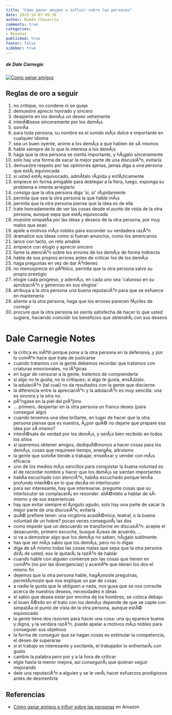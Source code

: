 ```yaml
---
title: "Cómo ganar amigos e influir sobre las personas"
date: 2013-10-07 09:38
author: Rubén Chavarría
comments: true
categories: 
- Reseñas
published: true
footer: false
sidebar: true
---
```


##### de Dale Carnegie

[![Como ganar amigos](https://images-na.ssl-images-amazon.com/images/I/41mTZvrmBiL._SX334_BO1,204,203,200_.jpg)][1]

<!-- more -->

## Reglas de oro a seguir

1. no critique, no condene ni se queje
2. demuestre aprecio honrado y sincero
3. despierte en los demÃ¡s un deseo vehemente
4. interÃ©sese sinceramente por los demÃ¡s
5. sonrÃ­a
6. para toda persona, su nombre es el sonido mÃ¡s dulce e importante en cualquier idioma
7. sea un buen oyente, anime a los demÃ¡s a que hablen de sÃ­ mismos
8. hable siempre de lo que le interesa a los demÃ¡s
9. haga que la otra persona se sienta importante, y hÃ¡galo sinceramente
10. solo hay una forma de sacar la mejor parte de una discusiÃ³n, evitarla
11. demuestre respeto por las opiniones ajenas, jamas diga a una persona que estÃ¡ equivocada
12. si usted estÃ¡ equivocado, admÃ­talo rÃ¡pida y enfÃ¡ticamente
13. empiece en forma amigable para doblegar a la fiera, luego, exponga su problema e intente arreglarlo
14. consiga que la otra persona diga 'si, si' rÃ¡pidamente
15. permita que sea la otra persona la que hable mÃ¡s
16. permita que la otra persona piense que la idea es de ella
17. trate honradamente de ver las cosas desde el punto de vista de la otra persona, aunque sepa que estÃ¡ equivocada
18. muestre simpatÃ­a por las ideas y deseos de la otra persona, por muy malos que sean
19. apele a motivos mÃ¡s nobles para esconder su verdadera razÃ³n
20. dramatice sus ideas como si fueran anuncios, como los americanos
21. lance con tacto, un reto amable
22. empiece con elogio y aprecio sincero
23. llame la atenciÃ³n sobre los errores de los demÃ¡s de forma indirecta
24. hable de sus propios errores antes de criticar los de los demÃ¡s
25. haga preguntas en vez de dar Ã³rdenes
26. no menosprecie en pÃºblico, permita que la otra persona salve su propio prestigio
27. elogie cada progreso, y ademÃ¡s, en cada uno sea 'caluroso en su aprobaciÃ³n y generoso en sus elogios'
28. atribuya a la otra persona una buena reputaciÃ³n para que se esfuerce en mantenerla
29. aliente a la otra persona, haga que los errores parecen fÃ¡ciles de corregir
30. procure que la otra persona se sienta satisfecha de hacer lo que usted sugiere, haciendo coincidir los beneficios que obtendrÃ¡ con sus deseos

# Dale Carnegie Notes

- la critica es inÃºtil porque pone a la otra persona en la defensiva, y por lo comÃºn hace que trate de justicarse
- cuando tratamos con la gente debemos recordar que tratamos con criaturas emocionales, no lÃ³gicas
- en lugar de censurar a la gente, tratemos de comprenderla
- si algo no te gusta, no lo critiques; si algo te gusta, ensÃ¡lzalo.
- la adulaciÃ³n (tal cual) no da resultados con la gente que discierne.
- la diferencia entre la apreciaciÃ³n y la adulaciÃ³n es muy sencilla: una es sincera y la otra no.
- pÃ³ngase en la piel del prÃ³jimo
- ... primero, despertar en la otra persona un franco deseo (para conseguir algo)
- cuando tenemos una idea brillante, en lugar de hacer que la otra persona piense que es nuestra, Â¿por quÃ© no dejarle que prepare esa idea por sÃ­ mismo?
- interÃ©sate de verdad por los demÃ¡s, y serÃ¡s bien recibido en todos los sitios
- si queremos obtener amigos, dediquÃ©monos a hacer cosas para los demÃ¡s, cosas que requireen tiempo, energÃ­a, altruismo
- la gente que sonrÃ­e tiende a trabajar, enseÃ±ar y vender con mÃ¡s eficacia
- uno de los medios mÃ¡s sencillos para conquistar la buena voluntad es el de recordar nombre y hacer que los demÃ¡s se sientan importantes
- habÃ­a escuchado con atenciÃ³n, habÃ­a escuchado porque tenÃ­a profundo interÃ©s en lo que decÃ­a mi interlocutor
- para ser interesante, hay que interesarse. pregunte cosas que su interlocutor se complacerÃ¡ en resonder. aliÃ©ntelo a hablar de sÃ­ mismo y de sus experiencias
- hay que evitar siempre el Ã¡ngulo agudo, solo hay una parte de sacar la mejor parte de una discusiÃ³n, evitarla
- quÃ© prefiere tener: una vicgtoria acadÃ©mica, teatral, o la buena voluntad de un hobre? pocas veces conseguirÃ¡ las dos
- como impedir que un descuerdo se transforme en discusiÃ³n: acepte el desacuerdo, primero escuche, busque Ã¡reas de acuerdo, ...
- si va a demostrar algo que los demÃ¡s no saben, hÃ¡galo sutilmente. 
- has que ser mÃ¡s sabio que los demÃ¡s, pero no lo digas
- diga de sÃ­ mismo todas las cosas malas que sepa que la otra persona dirÃ¡ de usted, eso le quitarÃ¡ la razÃ³n de hablar
- cuando hable con alguien comienze por las cosas que tienen en comÃºn (no por las divergencias) y acentÃºe que tienen los dos el mismo fin
- dejemos que la otra persona hable, hagÃ¡mosle pregutnas, permitÃ¡mosle que nos explique un par de cosas
- a nadie le gusta que le obliguen a nada, nos gusa que se nos consulte acerca de nuestros deseos, necesidades e ideas
- el sabio que desea estar por encima de los hombres, se coloca debajo
- el buen Ã©xito en el trato con los demÃ¡s depende de que se capte con simpatÃ­a el punto de vista de la otra persona, aunque estÃ© equivocado
- la gente tiene dos razones para hacer una cosa: una qu eparece buena y digna, y la verdara razÃ³n. puede apelar a motivos mÃ¡s nobles para conseguier sus objetivos
- la forma de conseguir que se hagan cosas es estimular la competencia, el deseo de superarse
- si el trabajo es interesante y excitante, el trabajador lo enfrentarÃ¡ con gusto
- cambie la palabra *pero* por *y* a la hora de criticar
- elgie hasta la menor mejora, asi conseguirÃ¡ que quieran seguir mejorando
- dele una reputaciÃ³n a alguien y se le verÃ¡ hacer esfuerzos prodigiosos antes de desmentirla

## Referencias

- [Cómo ganar amigos e influir sobre las personas][1] en Amazon

[1]: https://amzn.to/2HM8yZx
